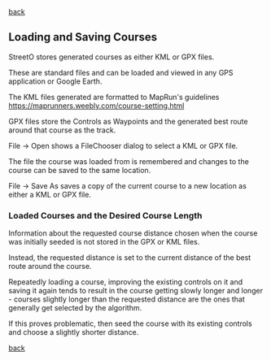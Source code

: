 [back](./index.md)

## Loading and Saving Courses

StreetO stores generated courses as either KML or GPX files.

These are standard files and can be loaded and viewed in any GPS application or Google Earth.

The KML files generated are formatted to MapRun's guidelines https://maprunners.weebly.com/course-setting.html

GPX files store the Controls as Waypoints and the generated best route around that course as the track.

File -> Open shows a FileChooser dialog to select a KML or GPX file.

The file the course was loaded from is remembered and changes to the course can be saved to the same location.

File -> Save As saves a copy of the current course to a new location as either a KML or GPX file.

### Loaded Courses and the Desired Course Length

Information about the requested course distance chosen when the course was initially
seeded is not stored in the GPX or KML files.

Instead, the requested distance is set to the current distance of the best route 
around the course.

Repeatedly loading a course, improving the existing controls on it and saving it again tends
to result in the course getting slowly longer and longer - courses slightly longer than
the requested distance are the ones that generally get selected by the algorithm.

If this proves problematic, then seed the course with its existing controls 
and choose a slightly shorter distance.

[back](./index.md)